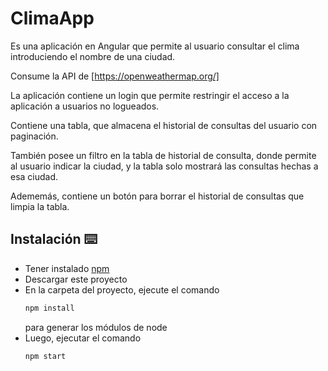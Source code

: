 # ClimaApp

Es una aplicación en Angular que permite al usuario consultar el clima introduciendo el nombre de una ciudad.

Consume la API de [https://openweathermap.org/]

La aplicación contiene un login que permite restringir el acceso a la aplicación a usuarios no logueados.

Contiene una tabla, que almacena el historial de consultas del usuario con paginación.

También posee un filtro en la tabla de historial de consulta, donde permite al
usuario indicar la ciudad, y la tabla solo mostrará las consultas hechas a esa ciudad.

Adememás, contiene un botón para borrar el historial de consultas que limpia la tabla.

## Instalación ⌨️

 * Tener instalado [npm](https://docs.npmjs.com/cli/v8/commands/npm-install)
 * Descargar este proyecto
 * En la carpeta del proyecto, ejecute el comando
    ```bash
    npm install 
    ```
    para generar los módulos de node
 * Luego, ejecutar el comando
     ```bash
    npm start 
    ```
